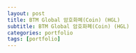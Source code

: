 ```yaml
---
layout: post
title: BTM Global 암호화폐(Coin) (HGL)
subtitle: BTM Global 암호화폐(Coin) (HGL)
categories: portfolio
tags: [portfolio]
---
```

